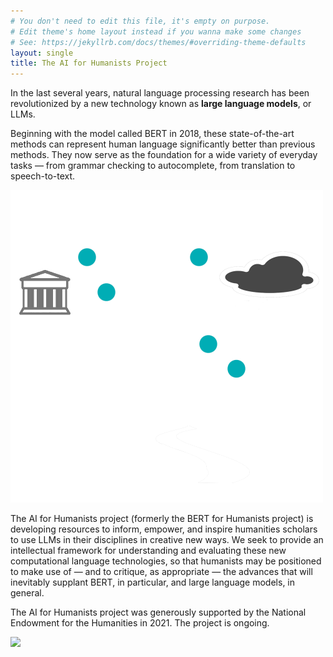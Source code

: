 ```yaml
---
# You don't need to edit this file, it's empty on purpose.
# Edit theme's home layout instead if you wanna make some changes
# See: https://jekyllrb.com/docs/themes/#overriding-theme-defaults
layout: single
title: The AI for Humanists Project
---
```


In the last several years, natural language processing research has been revolutionized by a new technology known as **large language models**, or LLMs.

Beginning with the model called BERT in 2018, these state-of-the-art methods can represent human language significantly better than previous methods. They now serve as the foundation for a wide variety of everyday tasks — from grammar checking to autocomplete, from translation to speech-to-text.

<img width=500 src="assets/images/BERT-logo-small-transparent-splash.png">

The AI for Humanists project (formerly the BERT for Humanists project) is developing resources to inform, empower, and inspire humanities scholars to use LLMs in their disciplines in creative new ways. We seek to provide an intellectual framework for understanding and evaluating these new computational language technologies, so that humanists may be positioned to make use of — and to critique, as appropriate — the advances that will inevitably supplant BERT, in particular, and large language models, in general.

The AI for Humanists project was generously supported by the National Endowment for the Humanities in 2021. The project is ongoing.


<img width=500 src="https://www.neh.gov/sites/default/files/inline-files/NEH-Preferred-Seal-Transparent820.png"/>
